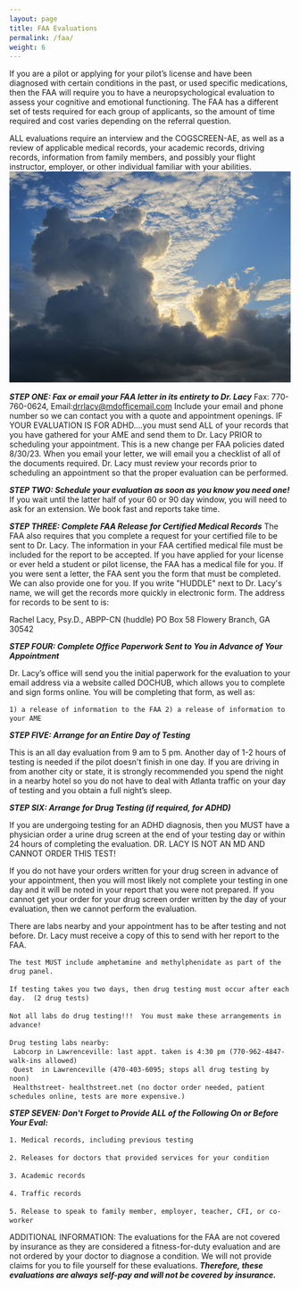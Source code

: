 ```yaml
---
layout: page
title: FAA Evaluations
permalink: /faa/
weight: 6
---
```


If you are a pilot or applying for your pilot’s license and have been diagnosed with certain conditions in the past, or used specific medications, then the FAA will require you to have a neuropsychological evaluation to assess your cognitive and emotional functioning. The FAA has a different set of tests required for each group of applicants, so the amount of time required and cost varies depending on the referral question. 

ALL evaluations require an interview and the COGSCREEN-AE, as well as a review of applicable medical records, your academic records, driving records, information from family members, and possibly your flight instructor, employer, or other individual familiar with your abilities. 
 <img src="images/IMG_0626.jpg">

***STEP ONE:     Fax or email your FAA letter in its entirety to Dr. Lacy***
Fax:  770-760-0624, Email:drrlacy@mdofficemail.com 
Include your email and phone number so we can contact you with a quote and appointment openings.
IF YOUR EVALUATION IS FOR ADHD....you must send ALL of your records that you have gathered for your AME and send them to Dr. Lacy PRIOR to scheduling your appointment. This is a new change per FAA policies dated 8/30/23. When you email your letter, we will email you a checklist of all of the documents required. Dr. Lacy must review your records prior to scheduling an appointment so that the proper evaluation can be performed. 

***STEP TWO: 	Schedule your evaluation as soon as you know you need one!*** 
If you wait until the latter half of your 60 or 90 day window, you will need to ask for an extension. We book fast and reports take time. 

***STEP THREE: Complete FAA Release for Certified Medical Records***
The FAA also requires that you complete a request for your certified file to be sent to Dr. Lacy. The information in your FAA certified medical file must be included for the report to be accepted.  If you have applied for your license or ever held a student or pilot license, the FAA has a medical file for you. If you were sent a letter, the FAA sent you the form that must be completed. We can also provide one for you. If you write "HUDDLE" next to Dr. Lacy's name, we will get the records more quickly in electronic form. The address for records to be sent to is: 

Rachel Lacy, Psy.D., ABPP-CN (huddle)
PO Box 58
Flowery Branch, GA 30542

***STEP FOUR: Complete Office Paperwork Sent to You in Advance of Your Appointment***

Dr. Lacy’s office will send you the initial paperwork for the evaluation to your email address via a website called DOCHUB, which allows you to complete and sign forms online.  You will be completing that form, as well as:

	1) a release of information to the FAA 2) a release of information to your AME
	
***STEP FIVE:  Arrange for an Entire Day of Testing***

This is an all day evaluation from 9 am to 5 pm. Another day of 1-2 hours of testing is needed if the pilot doesn't finish in one day. 
If you are driving in from another city or state, it is strongly recommended you spend the night in a nearby hotel so you do not have to deal with Atlanta traffic on your day of testing and you obtain a full night’s sleep. 

***STEP SIX: Arrange for Drug Testing (if required, for ADHD)***
    
If you are undergoing testing for an ADHD diagnosis,  then you MUST have a physician order a urine drug screen at the end of your testing day or within 24 hours of completing the evaluation. DR. LACY IS NOT AN MD AND CANNOT ORDER THIS TEST! 

If you do not have your orders written for your drug screen in advance of your appointment, then you will most likely not complete your testing in one day and it will be noted in your report that you were not prepared.  If you cannot get your order for your drug screen order written by the day of your evaluation, then we cannot perform the evaluation. 

There are labs nearby and your appointment has to be after testing and not before. Dr. Lacy must receive a copy of this to send with her report to the FAA.       
	
 	The test MUST include amphetamine and methylphenidate as part of the drug panel. 
  
	If testing takes you two days, then drug testing must occur after each day.  (2 drug tests)
 
 	Not all labs do drug testing!!!  You must make these arrangements in advance!
  
  	Drug testing labs nearby: 
   	 Labcorp in Lawrenceville: last appt. taken is 4:30 pm (770-962-4847- walk-ins allowed) 
   	 Quest  in Lawrenceville (470-403-6095; stops all drug testing by noon) 
   	 Healthstreet- healthstreet.net (no doctor order needed, patient schedules online, tests are more expensive.)

***STEP SEVEN: Don't Forget to Provide ALL of the Following On or Before Your Eval:***

    1. Medical records, including previous testing
    
    2. Releases for doctors that provided services for your condition
    
    3. Academic records
    
    4. Traffic records
    
    5. Release to speak to family member, employer, teacher, CFI, or co-worker 

ADDITIONAL INFORMATION: The evaluations for the FAA are not covered by insurance as they are considered a fitness-for-duty evaluation and are not ordered by your doctor to diagnose a condition. We will not provide claims for you to file yourself for these evaluations.
 ***Therefore, these evaluations are always self-pay and will not be covered by insurance.*** 

